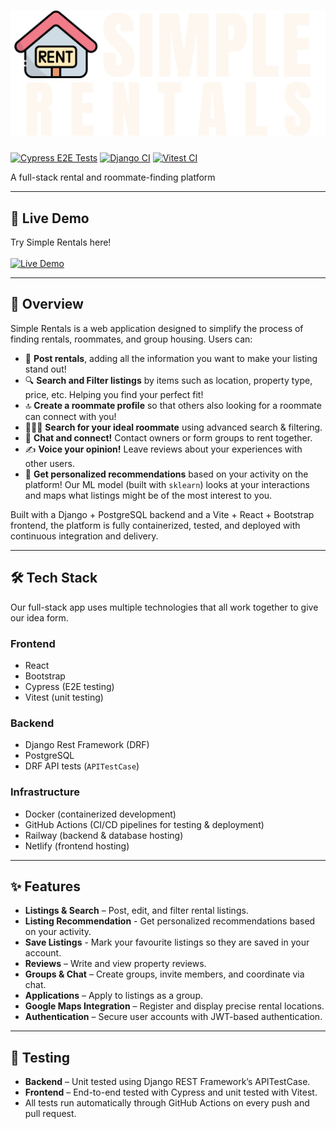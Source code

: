 # ![Simple Rentals Logo](frontend/public/static/images/transp_full_icon.png)

[![Cypress E2E Tests](https://github.com/armaksymov/rent/actions/workflows/cypress.yml/badge.svg?branch=main)](https://github.com/armaksymov/rent/actions/workflows/cypress.yml) [![Django CI](https://github.com/armaksymov/rent/actions/workflows/django.yml/badge.svg?branch=main)](https://github.com/armaksymov/rent/actions/workflows/django.yml) [![Vitest CI](https://github.com/armaksymov/rent/actions/workflows/vitest.yml/badge.svg?branch=main)](https://github.com/armaksymov/rent/actions/workflows/vitest.yml)

A full-stack rental and roommate-finding platform

---

## 🚀 Live Demo

Try Simple Rentals here! <br> <br> [![Live Demo](https://img.shields.io/badge/Live%20Demo-Visit-blue)](https://transcendent-concha-495d54.netlify.app/) 

---

## 📌 Overview

Simple Rentals is a web application designed to simplify the process of finding rentals, roommates, and group housing. Users can:

- 🎯 **Post rentals**, adding all the information you want to make your listing stand out!
- 🔍 **Search and Filter listings** by items such as location, property type, price, etc. Helping you find your perfect fit!
- 🔝 **Create a roommate profile** so that others also looking for a roommate can connect with you!
- 🧑‍🤝‍🧑 **Search for your ideal roommate** using advanced search & filtering.
- 💬 **Chat and connect!** Contact owners or form groups to rent together.
- ✍ **Voice your opinion!** Leave reviews about your experiences with other users.
- 🤖 **Get personalized recommendations** based on your activity on the platform! Our ML model (built with ```sklearn```) looks at your interactions and maps what listings might be of the most interest to you.

Built with a Django + PostgreSQL backend and a Vite + React + Bootstrap frontend, the platform is fully containerized, tested, and deployed with continuous integration and delivery.

---

## 🛠 Tech Stack

Our full-stack app uses multiple technologies that all work together to give our idea form.

### Frontend
- React
- Bootstrap
- Cypress (E2E testing)
- Vitest (unit testing)

### Backend
- Django Rest Framework (DRF)
- PostgreSQL
- DRF API tests (```APITestCase```)

### Infrastructure
- Docker (containerized development)
- GitHub Actions (CI/CD pipelines for testing & deployment)
- Railway (backend & database hosting)
- Netlify (frontend hosting)

---

## ✨ Features

- **Listings & Search** – Post, edit, and filter rental listings.
- **Listing Recommendation** - Get personalized recommendations based on your activity.
- **Save Listings** - Mark your favourite listings so they are saved in your account.
- **Reviews** – Write and view property reviews.
- **Groups & Chat** – Create groups, invite members, and coordinate via chat.
- **Applications** – Apply to listings as a group.
- **Google Maps Integration** – Register and display precise rental locations.
- **Authentication** – Secure user accounts with JWT-based authentication.

---

## 🧪 Testing

- **Backend** – Unit tested using Django REST Framework’s APITestCase.
- **Frontend** – End-to-end tested with Cypress and unit tested with Vitest.
- All tests run automatically through GitHub Actions on every push and pull request.


